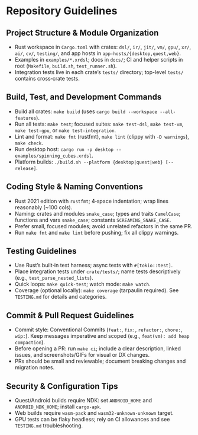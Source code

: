 # Repository Guidelines

## Project Structure & Module Organization
- Rust workspace in `Cargo.toml` with crates: `dsl/`, `ir/`, `jit/`, `vm/`, `gpu/`, `xr/`, `ai/`, `cv/`, `testing/`, and app hosts in `app-hosts/{desktop,quest,web}`.
- Examples in `examples/*.xrdsl`; docs in `docs/`; CI and helper scripts in root (`Makefile`, `build.sh`, `test_runner.sh`).
- Integration tests live in each crate’s `tests/` directory; top-level `tests/` contains cross‑crate tests.

## Build, Test, and Development Commands
- Build all crates: `make build` (uses `cargo build --workspace --all-features`).
- Run all tests: `make test`; focused suites: `make test-dsl`, `make test-vm`, `make test-gpu`, or `make test-integration`.
- Lint and format: `make fmt` (rustfmt), `make lint` (clippy with `-D warnings`), `make check`.
- Run desktop host: `cargo run -p desktop -- examples/spinning_cubes.xrdsl`.
- Platform builds: `./build.sh --platform {desktop|quest|web} [--release]`.

## Coding Style & Naming Conventions
- Rust 2021 edition with `rustfmt`; 4‑space indentation; wrap lines reasonably (~100 cols).
- Naming: crates and modules `snake_case`; types and traits `CamelCase`; functions and vars `snake_case`; constants `SCREAMING_SNAKE_CASE`.
- Prefer small, focused modules; avoid unrelated refactors in the same PR.
- Run `make fmt` and `make lint` before pushing; fix all clippy warnings.

## Testing Guidelines
- Use Rust’s built‑in test harness; async tests with `#[tokio::test]`.
- Place integration tests under `crate/tests/`; name tests descriptively (e.g., `test_parse_nested_lists`).
- Quick loops: `make quick-test`; watch mode: `make watch`.
- Coverage (optional locally): `make coverage` (tarpaulin required). See `TESTING.md` for details and categories.

## Commit & Pull Request Guidelines
- Commit style: Conventional Commits (`feat:`, `fix:`, `refactor:`, `chore:`, `wip:`). Keep messages imperative and scoped (e.g., `feat(vm): add heap compaction`).
- Before opening a PR: run `make ci`; include a clear description, linked issues, and screenshots/GIFs for visual or DX changes.
- PRs should be small and reviewable; document breaking changes and migration notes.

## Security & Configuration Tips
- Quest/Android builds require NDK: set `ANDROID_HOME` and `ANDROID_NDK_HOME`; install `cargo-apk`.
- Web builds require `wasm-pack` and `wasm32-unknown-unknown` target.
- GPU tests can be flaky headless; rely on CI allowances and see `TESTING.md` troubleshooting.

